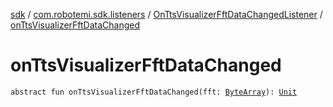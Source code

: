 [sdk](../../index.md) / [com.robotemi.sdk.listeners](../index.md) / [OnTtsVisualizerFftDataChangedListener](index.md) / [onTtsVisualizerFftDataChanged](./on-tts-visualizer-fft-data-changed.md)

# onTtsVisualizerFftDataChanged

`abstract fun onTtsVisualizerFftDataChanged(fft: `[`ByteArray`](https://kotlinlang.org/api/latest/jvm/stdlib/kotlin/-byte-array/index.html)`): `[`Unit`](https://kotlinlang.org/api/latest/jvm/stdlib/kotlin/-unit/index.html)